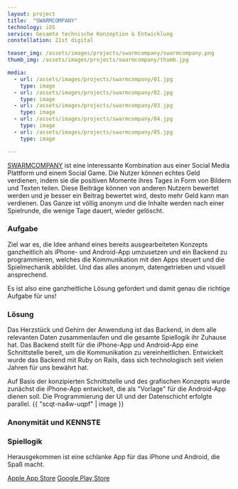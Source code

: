 ```yaml
---
layout: project
title:  "SWARMCOMPANY"
technology: iOS
service: Gesamte technische Konzeption & Entwicklung
constellation: 21st digital

teaser_img: /assets/images/projects/swarmcompany/swarmcompany.png
thumb_img: /assets/images/projects/swarmcompany/thumb.jpg

media:
  - url: /assets/images/projects/swarmcompany/01.jpg
    type: image
  - url: /assets/images/projects/swarmcompany/02.jpg
    type: image
  - url: /assets/images/projects/swarmcompany/03.jpg
    type: image
  - url: /assets/images/projects/swarmcompany/04.jpg
    type: image
  - url: /assets/images/projects/swarmcompany/05.jpg
    type: image

---
```


[SWARMCOMPANY](http://swarmcompany.com) ist eine interessante Kombination aus einer Social Media Plattform und einem Social Game. Die Nutzer können echtes Geld verdienen, indem sie die positiven Momente ihres Tages in Form von Bildern und Texten teilen. Diese Beiträge können von anderen Nutzern bewertet werden und je besser ein Beitrag bewertet wird, desto mehr Geld kann man verdienen. Das Ganze ist völlig anonym und die Inhalte werden nach einer Spielrunde, die wenige Tage dauert, wieder gelöscht.

### Aufgabe

Ziel war es, die Idee anhand eines bereits ausgearbeiteten Konzepts ganzheitlich als iPhone- und Android-App umzusetzen und ein Backend zu programmieren, welches die Kommunikation mit den Apps steuert und die Spielmechanik abbildet. Und das alles anonym, datengetrieben und visuell ansprechend.

Es ist also eine ganzheitliche Lösung gefordert und damit genau die richtige Aufgabe für uns!

### Lösung

Das Herzstück und Gehirn der Anwendung ist das Backend, in dem alle relevanten Daten zusammenlaufen und die gesamte Spiellogik ihr Zuhause hat. Das Backend stellt für die iPhone-App und Android-App eine Schnittstelle bereit, um die Kommunikation zu vereinheitlichen. Entwickelt wurde das Backend mit Ruby on Rails, dass sich technologisch seit vielen Jahren für uns bewährt hat.

Auf Basis der konzipierten Schnittstelle und des grafischen Konzepts wurde zunächst die iPhone-App entwickelt, die als "Vorlage" für die Android-App dienen soll. Die Programmierung der UI und der Datenschicht erfolgte parallel.
{{ "scqt-na4w-uqpf" | image }}

### Anonymität und KENNSTE
### Spiellogik

Herausgekommen ist eine schlanke App für das iPhone und Android, die Spaß macht.

[Apple App Store](http://www.apple.com/)
[Google Play Store](http://www.google.com/)